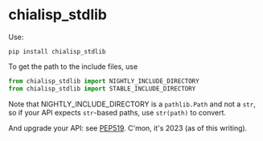 # chialisp_stdlib

Use:

`pip install chialisp_stdlib`

To get the path to the include files, use

```python
from chialisp_stdlib import NIGHTLY_INCLUDE_DIRECTORY
from chialisp_stdlib import STABLE_INCLUDE_DIRECTORY
```

Note that NIGHTLY_INCLUDE_DIRECTORY is a `pathlib.Path` and not a `str`, so if your API expects `str`-based paths, use `str(path)` to convert.

And upgrade your API: see [PEP519](https://peps.python.org/pep-0519/). C'mon, it's 2023 (as of this writing).
